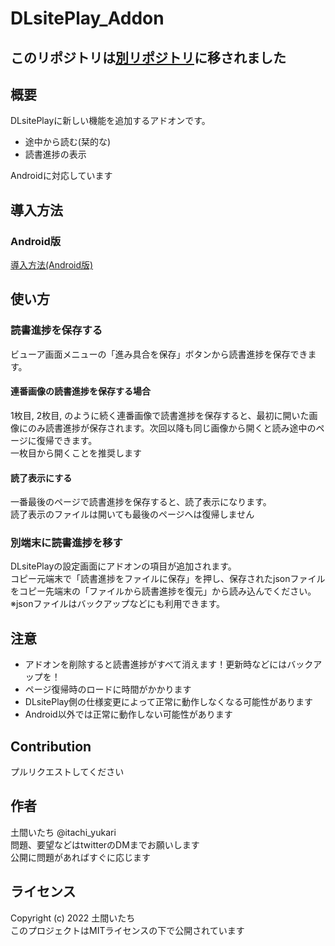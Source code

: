 # DLsitePlay_Addon
## このリポジトリは[別リポジトリ](https://github.com/doma-itachi/DLsitePlay-Addon)に移されました
## 概要
DLsitePlayに新しい機能を追加するアドオンです。
- 途中から読む(栞的な)
- 読書進捗の表示

Androidに対応しています

## 導入方法
### Android版
[導入方法(Android版)](https://github.com/doma-itachi/DLsite-Play-Addon/blob/master/doc/installation-ja.md)

## 使い方
### 読書進捗を保存する
ビューア画面メニューの「進み具合を保存」ボタンから読書進捗を保存できます。

#### 連番画像の読書進捗を保存する場合
1枚目, 2枚目, のように続く連番画像で読書進捗を保存すると、最初に開いた画像にのみ読書進捗が保存されます。次回以降も同じ画像から開くと読み途中のページに復帰できます。  
一枚目から開くことを推奨します

#### 読了表示にする
一番最後のページで読書進捗を保存すると、読了表示になります。  
読了表示のファイルは開いても最後のページへは復帰しません

### 別端末に読書進捗を移す
DLsitePlayの設定画面にアドオンの項目が追加されます。  
コピー元端末で「読書進捗をファイルに保存」を押し、保存されたjsonファイルをコピー先端末の「ファイルから読書進捗を復元」から読み込んでください。  
※jsonファイルはバックアップなどにも利用できます。

## 注意
- アドオンを削除すると読書進捗がすべて消えます！更新時などにはバックアップを！
- ページ復帰時のロードに時間がかかります
- DLsitePlay側の仕様変更によって正常に動作しなくなる可能性があります
- Android以外では正常に動作しない可能性があります

## Contribution
プルリクエストしてください

## 作者
土間いたち @itachi_yukari  
問題、要望などはtwitterのDMまでお願いします  
公開に問題があればすぐに応じます

## ライセンス
Copyright (c) 2022 土間いたち  
このプロジェクトはMITライセンスの下で公開されています
